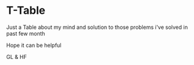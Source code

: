 # T-Table
Just a Table about my mind and solution to those problems i've solved in past few month

Hope it can be helpful

GL & HF
